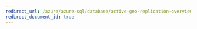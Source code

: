 ```yaml
---
redirect_url: /azure/azure-sql/database/active-geo-replication-overview
redirect_document_id: true
---
```

